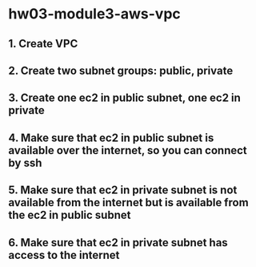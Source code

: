 # hw03-module3-aws-vpc

## 1. Create VPC
## 2. Create two subnet groups: public, private
## 3. Create one ec2 in public subnet, one ec2 in private
## 4. Make sure that ec2 in public subnet is available over the internet, so you can connect by ssh
## 5. Make sure that ec2 in private subnet is not available from the internet but is available from the ec2 in public subnet
## 6. Make sure that ec2 in private subnet has access to the internet